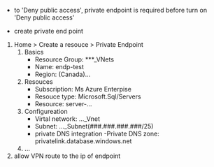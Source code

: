 - to 'Deny public access', private endpoint is required before turn on 'Deny public access'


- create private end point
1. Home > Create a resouce > Private Endpoint
    1. Basics
        - Resource Group: ***_VNets
        - Name: endp-test
        - Region: (Canada)...
    1. Resouces
        - Subscription: Ms Azure Enterpise
        - Resouce type: Microsoft.Sql/Servers
        - Resource: server-...
    1. Configureation
        - Virtal network: ..._Vnet
        - Subnet: ..._Subnet(###.###.###.###/25)
        - private DNS integration
            -Private DNS zone: privatelink.database.windows.net
    1. ...
1. allow VPN route to the ip of endpoint